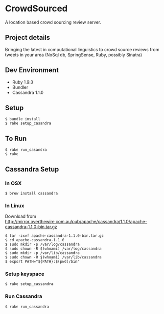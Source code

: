 CrowdSourced
============

A location based crowd sourcing review server.

Project details
--------------------
Bringing the latest in computational linguistics to crowd source reviews from tweets in your area
(NoSql db, SpringSense, Ruby, possibly Sinatra)

Dev Environment
---------------
* Ruby 1.9.3
* Bundler
* Cassandra 1.1.0

Setup
-----
    $ bundle install
    $ rake setup_casandra

To Run
------
    $ rake run_casandra
    $ rake

Cassandra Setup
---------------

### In OSX 
    $ brew install cassandra

### In Linux
Download from http://mirror.overthewire.com.au/pub/apache/cassandra/1.1.0/apache-cassandra-1.1.0-bin.tar.gz
``` 
$ tar -zxvf apache-cassandra-1.1.0-bin.tar.gz
$ cd apache-cassandra-1.1.0
$ sudo mkdir -p /var/log/cassandra
$ sudo chown -R $(whoami) /var/log/cassandra
$ sudo mkdir -p /var/lib/cassandra
$ sudo chown -R $(whoami) /var/lib/cassandra
$ export PATH="${PATH}:$(pwd)/bin"
```
### Setup keyspace
    $ rake setup_cassandra

### Run Cassandra
    $ rake run_cassandra
